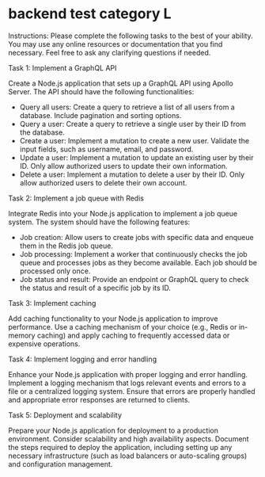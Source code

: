 # backend test category L

Instructions: Please complete the following tasks to the best of your ability. You may use any online resources or documentation that you find necessary. Feel free to ask any clarifying questions if needed.

Task 1: Implement a GraphQL API

Create a Node.js application that sets up a GraphQL API using Apollo Server. The API should have the following functionalities:

-   Query all users: Create a query to retrieve a list of all users from a database. Include pagination and sorting options.
-   Query a user: Create a query to retrieve a single user by their ID from the database.
-   Create a user: Implement a mutation to create a new user. Validate the input fields, such as username, email, and password.
-   Update a user: Implement a mutation to update an existing user by their ID. Only allow authorized users to update their own information.
-   Delete a user: Implement a mutation to delete a user by their ID. Only allow authorized users to delete their own account.

Task 2: Implement a job queue with Redis

Integrate Redis into your Node.js application to implement a job queue system. The system should have the following features:

-   Job creation: Allow users to create jobs with specific data and enqueue them in the Redis job queue.
-   Job processing: Implement a worker that continuously checks the job queue and processes jobs as they become available. Each job should be processed only once.
-   Job status and result: Provide an endpoint or GraphQL query to check the status and result of a specific job by its ID.

Task 3: Implement caching

Add caching functionality to your Node.js application to improve performance. Use a caching mechanism of your choice (e.g., Redis or in-memory caching) and apply caching to frequently accessed data or expensive operations.

Task 4: Implement logging and error handling

Enhance your Node.js application with proper logging and error handling. Implement a logging mechanism that logs relevant events and errors to a file or a centralized logging system. Ensure that errors are properly handled and appropriate error responses are returned to clients.

Task 5: Deployment and scalability

Prepare your Node.js application for deployment to a production environment. Consider scalability and high availability aspects. Document the steps required to deploy the application, including setting up any necessary infrastructure (such as load balancers or auto-scaling groups) and configuration management.
